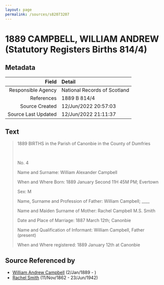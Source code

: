 ```yaml
---
layout: page
permalink: /sources/s82073207
---
```


# 1889 CAMPBELL, WILLIAM ANDREW (Statutory Registers Births 814/4)

## Metadata
Field | Detail
---:|:---
Responsible Agency | National Records of Scotland
References | 1889 B 814/4
Source Created | 12/Jun/2022 20:57:03
Source Last Updated | 12/Jun/2022 21:11:37

## Text

> 1889 BIRTHS in the Parish of Canonbie in the County of Dumfries
>
> <br/>
>
> No. 4
>
> Name and Surname: William Alexander Campbell
>
> When and Where Born: 1889 January Second 11H 45M PM; Evertown
>
> Sex: M
>
> Name, Surname and Profession of Father: William Campbell; ____
>
> Name and Maiden Surname of Mother: Rachel Campbell M.S. Smith
>
> Date and Place of Marriage: 1887 March 12th; Canonbie
>
> Name and Qualification of Informant: William Campbell, Father (present)
>
> When and Where registered: 1889 January 12th at Canonbie
>

## Source Referenced by

* [William Andrew Campbell](../people/@4716977@-william-andrew-campbell-b1889-1-2-d.md) (2/Jan/1889 - )
* [Rachel Smith](../people/@58377523@-rachel-smith-b1862-11-11-d1942-6-23.md) (11/Nov/1862 - 23/Jun/1942)
